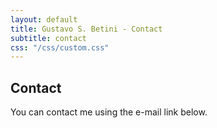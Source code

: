 ```yaml
---
layout: default
title: Gustavo S. Betini - Contact
subtitle: contact
css: "/css/custom.css"
---
```


<div class="container font-16">
  <h2>Contact</h2>
  <p>You can contact me using the e-mail link below.</p>
</div>
